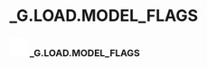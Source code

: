 # _G.LOAD.MODEL_FLAGS

### <img src="../../.gitbook/assets/base.png" width="32" height="32" /> _G.LOAD.MODEL_FLAGS

